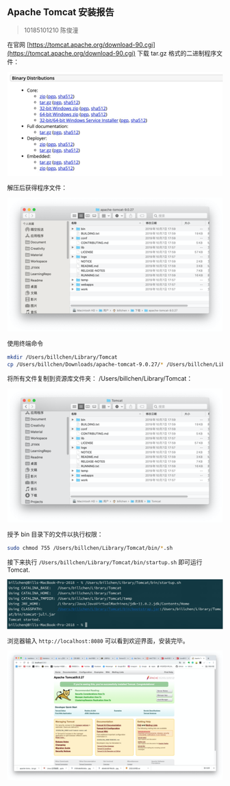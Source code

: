 ## Apache Tomcat 安装报告

> 10185101210 陈俊潼

在官网 [https://tomcat.apache.org/download-90.cgi](https://tomcat.apache.org/download-90.cgi) 下载 tar.gz 格式的二进制程序文件：

![](images/2019-10-20-16-46-28.png)

解压后获得程序文件：

![](images/2019-10-20-16-47-09.png)

使用终端命令

```bash
mkdir /Users/billchen/Library/Tomcat
cp /Users/billchen/Downloads/apache-tomcat-9.0.27/* /Users/billchen/Library/Tomcat
```

 将所有文件复制到资源库文件夹： /Users/billchen/Library/Tomcat：

![](images/2019-10-20-16-48-59.png)

授予 bin 目录下的文件以执行权限：

```bash
sudo chmod 755 /Users/billchen/Library/Tomcat/bin/*.sh
```

接下来执行 `/Users/billchen/Library/Tomcat/bin/startup.sh` 即可运行 Tomcat.

![](images/2019-10-20-16-54-08.png)

浏览器输入 `http://localhost:8080` 可以看到欢迎界面，安装完毕。

![](images/2019-10-20-16-54-44.png)